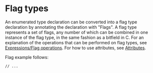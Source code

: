 

Flag types
==========

An enumerated type declaration can be converted into a flag type declaration by annotating the declaration with "Flags". A flag type represents a set of flags, any number of which can be combined in one instance of the flag type, in the same fashion as a bitfield in C. For an explanation of the operations that can be performed on flag types, see [Expressions/Flag operations](http://wiki.gnome.org/action/show/Projects/Vala/Manual/Export/Vala/Manual/Expressions#Flag_operations). For how to use attributes, see [Attributes](http://wiki.gnome.org/action/show/Projects/Vala/Manual/Export/Vala/Manual/Attributes#).

Flag example follows:

    // ...

